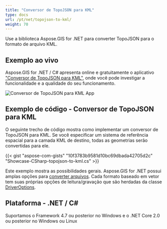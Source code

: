 ```yaml
---
title: "Conversor de TopoJSON para KML"
type: docs
url: /pt/net/topojson-to-kml/
weight: 70
---
```


Use a biblioteca Aspose.GIS for .NET para converter TopoJSON para o formato de arquivo KML.

## **Exemplo ao vivo**

Aspose.GIS for .NET / C# apresenta online e gratuitamente o aplicativo ["Conversor de TopoJSON para KML"](https://products.aspose.app/gis/conversion/topojson-to-kml), onde você pode investigar a funcionalidade e a qualidade do seu funcionamento.

![Conversor de TopoJSON para KML App](conversion.png)

## **Exemplo de código - Conversor de TopoJSON para KML**

O seguinte trecho de código mostra como implementar um conversor de TopoJSON para KML. Se você especificar um sistema de referência espacial para a camada KML de destino, todas as geometrias serão convertidas para ele. 

{{< gist "aspose-com-gists" "10f3783b9581d10bc69dbada42705d2c" "Showcase-CSharp-topojson-to-kml.cs" >}}

Este exemplo mostra as possibilidades gerais. Aspose.GIS for .NET possui amplas opções para [converter arquivos](https://docs.aspose.com/gis/net/vector-layers/). Cada formato baseado em vetor tem suas próprias opções de leitura/gravação que são herdadas da classe [DriverOptions](https://reference.aspose.com/gis/net/aspose.gis/driveroptions).

## **Plataforma - .NET / C#**

Suportamos o Framework 4.7 ou posterior no Windows e o .NET Core 2.0 ou posterior no Windows ou Linux
